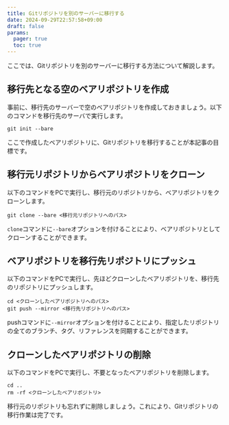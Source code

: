 ```yaml
---
title: Gitリポジトリを別のサーバーに移行する
date: 2024-09-29T22:57:58+09:00
draft: false
params:
  pager: true
  toc: true
---
```


ここでは、Gitリポジトリを別のサーバーに移行する方法について解説します。

## 移行先となる空のベアリポジトリを作成

事前に、移行先のサーバーで空のベアリポジトリを作成しておきましょう。以下のコマンドを移行先のサーバで実行します。

```
git init --bare
```

ここで作成したベアリポジトリに、Gitリポジトリを移行することが本記事の目標です。

## 移行元リポジトリからベアリポジトリをクローン

以下のコマンドをPCで実行し、移行元のリポジトリから、ベアリポジトリをクローンします。

```
git clone --bare <移行元リポジトリへのパス>
```

`clone`コマンドに`--bare`オプションを付けることにより、ベアリポジトリとしてクローンすることができます。

## ベアリポジトリを移行先リポジトリにプッシュ

以下のコマンドをPCで実行し、先ほどクローンしたベアリポジトリを、移行先のリポジトリにプッシュします。

```
cd <クローンしたベアリポジトリへのパス>
git push --mirror <移行先リポジトリへのパス>
```

pushコマンドに`--mirror`オプションを付けることにより、指定したリポジトリの全てのブランチ、タグ、リファレンスを同期することができます。

## クローンしたベアリポジトリの削除

以下のコマンドをPCで実行し、不要となったベアリポジトリを削除します。

```
cd ..
rm -rf <クローンしたベアリポジトリ>
```

移行元のリポジトリも忘れずに削除しましょう。これにより、Gitリポジトリの移行作業は完了です。
